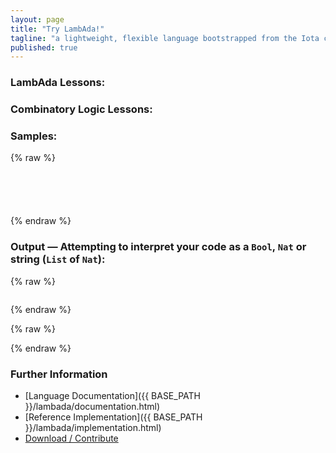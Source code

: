 ```yaml
---
layout: page
title: "Try LambAda!"
tagline: "a lightweight, flexible language bootstrapped from the Iota combinator"
published: true
---
```


<script src="runtime/jquery-1.11.2.min.js"></script>
<script src="runtime/asyncRuntimeClient.js"></script>
<script src="runtime/tools/IntelliHTML.js"></script>
<script>var libraryPath = "library/"; var runtimePath = "runtime/";</script>
<script src="runtime/tools/demoCommon.js"></script>
<script src="runtime/tools/demoTry.js"></script>

### LambAda Lessons: <span id="llessons"></span>
### Combinatory Logic Lessons: <span id="clessons"></span>
### Samples: <span id="samples"></span>

{% raw %}
<pre id='evalSrc' style="min-height: 50px; margin-top: 20px;"></pre>
{% endraw %}

### Output &mdash; Attempting to interpret your code as a `Bool`, `Nat` or string (`List` of `Nat`):

{% raw %}
<pre id='evalRes'></pre>
{% endraw %}

{% raw %}
<!--### Binary-->
<pre id='evalBin' style='display: none;'></pre>
{% endraw %}

### Further Information
- [Language Documentation]({{ BASE_PATH }}/lambada/documentation.html)
- [Reference Implementation]({{ BASE_PATH }}/lambada/implementation.html)
- [Download / Contribute](https://github.com/olydis/lambada)

<br>
